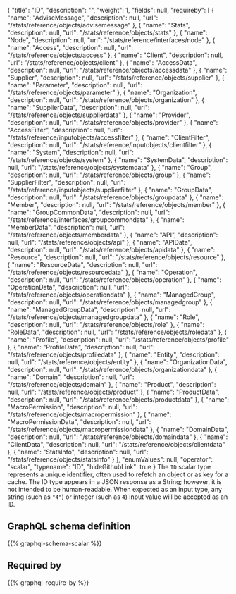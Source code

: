 {
  "title": "ID",
  "description": "",
  "weight": 1,
  "fields": null,
  "requireby": [
    {
      "name": "AdviseMessage",
      "description": null,
      "url": "/stats/reference/objects/advisemessage"
    },
    {
      "name": "Stats",
      "description": null,
      "url": "/stats/reference/objects/stats"
    },
    {
      "name": "Node",
      "description": null,
      "url": "/stats/reference/interfaces/node"
    },
    {
      "name": "Access",
      "description": null,
      "url": "/stats/reference/objects/access"
    },
    {
      "name": "Client",
      "description": null,
      "url": "/stats/reference/objects/client"
    },
    {
      "name": "AccessData",
      "description": null,
      "url": "/stats/reference/objects/accessdata"
    },
    {
      "name": "Supplier",
      "description": null,
      "url": "/stats/reference/objects/supplier"
    },
    {
      "name": "Parameter",
      "description": null,
      "url": "/stats/reference/objects/parameter"
    },
    {
      "name": "Organization",
      "description": null,
      "url": "/stats/reference/objects/organization"
    },
    {
      "name": "SupplierData",
      "description": null,
      "url": "/stats/reference/objects/supplierdata"
    },
    {
      "name": "Provider",
      "description": null,
      "url": "/stats/reference/objects/provider"
    },
    {
      "name": "AccessFilter",
      "description": null,
      "url": "/stats/reference/inputobjects/accessfilter"
    },
    {
      "name": "ClientFilter",
      "description": null,
      "url": "/stats/reference/inputobjects/clientfilter"
    },
    {
      "name": "System",
      "description": null,
      "url": "/stats/reference/objects/system"
    },
    {
      "name": "SystemData",
      "description": null,
      "url": "/stats/reference/objects/systemdata"
    },
    {
      "name": "Group",
      "description": null,
      "url": "/stats/reference/objects/group"
    },
    {
      "name": "SupplierFilter",
      "description": null,
      "url": "/stats/reference/inputobjects/supplierfilter"
    },
    {
      "name": "GroupData",
      "description": null,
      "url": "/stats/reference/objects/groupdata"
    },
    {
      "name": "Member",
      "description": null,
      "url": "/stats/reference/objects/member"
    },
    {
      "name": "GroupCommonData",
      "description": null,
      "url": "/stats/reference/interfaces/groupcommondata"
    },
    {
      "name": "MemberData",
      "description": null,
      "url": "/stats/reference/objects/memberdata"
    },
    {
      "name": "API",
      "description": null,
      "url": "/stats/reference/objects/api"
    },
    {
      "name": "APIData",
      "description": null,
      "url": "/stats/reference/objects/apidata"
    },
    {
      "name": "Resource",
      "description": null,
      "url": "/stats/reference/objects/resource"
    },
    {
      "name": "ResourceData",
      "description": null,
      "url": "/stats/reference/objects/resourcedata"
    },
    {
      "name": "Operation",
      "description": null,
      "url": "/stats/reference/objects/operation"
    },
    {
      "name": "OperationData",
      "description": null,
      "url": "/stats/reference/objects/operationdata"
    },
    {
      "name": "ManagedGroup",
      "description": null,
      "url": "/stats/reference/objects/managedgroup"
    },
    {
      "name": "ManagedGroupData",
      "description": null,
      "url": "/stats/reference/objects/managedgroupdata"
    },
    {
      "name": "Role",
      "description": null,
      "url": "/stats/reference/objects/role"
    },
    {
      "name": "RoleData",
      "description": null,
      "url": "/stats/reference/objects/roledata"
    },
    {
      "name": "Profile",
      "description": null,
      "url": "/stats/reference/objects/profile"
    },
    {
      "name": "ProfileData",
      "description": null,
      "url": "/stats/reference/objects/profiledata"
    },
    {
      "name": "Entity",
      "description": null,
      "url": "/stats/reference/objects/entity"
    },
    {
      "name": "OrganizationData",
      "description": null,
      "url": "/stats/reference/objects/organizationdata"
    },
    {
      "name": "Domain",
      "description": null,
      "url": "/stats/reference/objects/domain"
    },
    {
      "name": "Product",
      "description": null,
      "url": "/stats/reference/objects/product"
    },
    {
      "name": "ProductData",
      "description": null,
      "url": "/stats/reference/objects/productdata"
    },
    {
      "name": "MacroPermission",
      "description": null,
      "url": "/stats/reference/objects/macropermission"
    },
    {
      "name": "MacroPermissionData",
      "description": null,
      "url": "/stats/reference/objects/macropermissiondata"
    },
    {
      "name": "DomainData",
      "description": null,
      "url": "/stats/reference/objects/domaindata"
    },
    {
      "name": "ClientData",
      "description": null,
      "url": "/stats/reference/objects/clientdata"
    },
    {
      "name": "StatsInfo",
      "description": null,
      "url": "/stats/reference/objects/statsinfo"
    }
  ],
  "enumValues": null,
  "operator": "scalar",
  "typename": "ID",
  "hideGithubLink": true
}
The `ID` scalar type represents a unique identifier, often used to refetch an object or as key for a cache. The ID type appears in a JSON response as a String; however, it is not intended to be human-readable. When expected as an input type, any string (such as `"4"`) or integer (such as `4`) input value will be accepted as an ID.
## GraphQL schema definition

{{% graphql-schema-scalar %}}

## Required by

{{% graphql-require-by %}}
